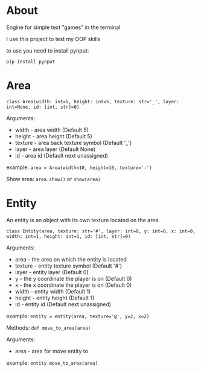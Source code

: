 # About
 Engine for simple text "games" in the terminal

 I use this project to test my OOP skills
 
 to use you need to install pynput:
 
 `pip install pynput`
 
 # Area
 `class Area(width: int=5, height: int=5, texture: str='_', layer: int=None, id: [int, str]=0)`
 
 Arguments:
 * width - area width (Default 5)
 * height - area height (Default 5)
 * texture - area back texture symbol (Default '_')
 * layer - area layer (Default None)
 * id - area id (Default next unassigned)

 example:
 `area = Area(width=10, height=10, texture='-')`
 
 Show area:
 `area.show()` or `show(area)`

 # Entity
 An entity is an object with its own texture located on the area.
 
 `class Entity(area, texture: str='#', layer: int=0, y: int=0, x: int=0, width: int=1, height: int=1, id: [int, str]=0)`
 
 Arguments:
 * area - the area on which the entity is located
 * texture - entity texture symbol (Default '#')
 * layer - entity layer (Default 0)
 * y - the y coordinate the player is on (Default 0)
 * x - the x coordinate the player is on (Default 0)
 * width - entity width (Default 1)
 * height - entity height (Default 1)
 * id - entity id (Default next unassigned)
 
 example:
 `entity = entity(area, texture='@', y=2, x=2)`
 
 Methods:
 `def move_to_area(area)`
 
 Arguments:
 * area - area for move entity to

 example:
 `entity.move_to_area(area)`


